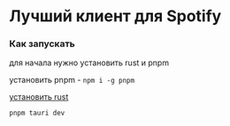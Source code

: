 # Лучший клиент для Spotify

### Как запускать

для начала нужно установить rust и pnpm

установить pnpm - `npm i -g pnpm`

[установить rust](https://www.rust-lang.org/tools/install)

```bash
pnpm tauri dev
```
